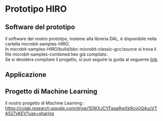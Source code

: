 # Prototipo HIRO

## Software del prototipo
Il software del nostro prototipo, insieme alla libreria DAL, è disponibile nella cartella microbit-samples-HIRO. <br>
In microbit-samples-HIRO/build/bbc-microbit-classic-gcc/source si trova il file microbit-samples-combined.hex già compilato. <br>
Se si desidera compilare il progetto, si può seguire la guida al seguente [link](https://lancaster-university.github.io/microbit-docs/offline-toolchains/).

## Applicazione

## Progetto di Machine Learning
Il nostro progetto di Machine Learning : https://colab.research.google.com/drive/1DWXJCYFagaRwXk9cvUQ4ucVTA527xKEV?usp=sharing <p>

